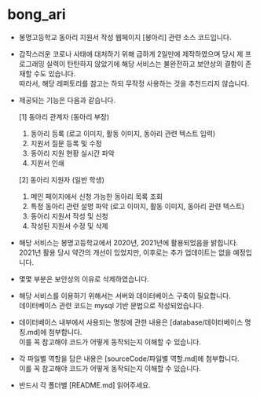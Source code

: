 # bong_ari
* 봉명고등학교 동아리 지원서 작성 웹페이지 [봉아리] 관련 소스 코드입니다.

* 갑작스러운 코로나 사태에 대처하기 위해 급하게 2일만에 제작하였으며 당시 제 프로그래밍 실력이 탄탄하지 않았기에 해당 서비스는 불완전하고 보안상의 결함이 존재할 수도 있습니다.
<br>따라서, 해당 레퍼토리를 참고는 하되 무작정 사용하는 것을 추천드리지 않습니다.
  
* 제공되는 기능은 다음과 같습니다.

  [1] 동아리 관계자 (동아리 부장)
  1) 동아리 등록 (로고 이미지, 활동 이미지, 동아리 관련 텍스트 입력)
  2) 지원서 질문 등록 및 수정
  3) 동아리 지원 현황 실시간 파악
  4) 지원서 인쇄

  [2] 동아리 지원자 (일반 학생)
  1) 메인 페이지에서 신청 가능한 동아리 목록 조회
  2) 특정 동아리 관련 설명 파악 (로고 이미지, 활동 이미지, 동아리 관련 텍스트)
  3) 동아리 지원서 작성 및 신청
  4) 작성된 지원서 수정 및 삭제

* 해당 서비스는 봉명고등학교에서 2020년, 2021년에 활용되었음을 밝힙니다.
  <br>2021년 활용 당시 약간의 개선이 있었지만, 이후로는 추가 업데이트는 없을 예정입니다.
  
* 몇몇 부분은 보안상의 이유로 삭제하였습니다.
  
* 해당 서비스를 이용하기 위해서는 서버와 데이터베이스 구축이 필요합니다.
  <br>데이터베이스 관련 코드는 mysql 기반 문법으로 작성되었습니다.
  
* 데이터베이스 내부에서 사용되는 명칭에 관한 내용은 [database/데이터베이스 명칭.md]에 첨부합니다.
  <br>이를 꼭 참고해야 코드가 어떻게 동작되는지 이해할 수 있습니다.

* 각 파일별 역할을 담은 내용은 [sourceCode/파일별 역할.md]에 첨부합니다.
  <br>이를 꼭 참고해야 코드가 어떻게 동작되는지 이해할 수 있습니다.
  
* 반드시 각 폴더별 [README.md]  읽어주세요.

